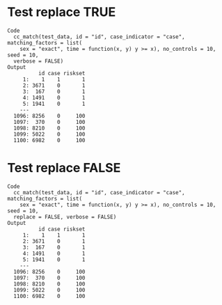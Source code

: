 # Test replace TRUE

    Code
      cc_match(test_data, id = "id", case_indicator = "case", matching_factors = list(
        sex = "exact", time = function(x, y) y >= x), no_controls = 10, seed = 10,
      verbose = FALSE)
    Output
              id case riskset
         1:    1    1       1
         2: 3671    0       1
         3:  167    0       1
         4: 1491    0       1
         5: 1941    0       1
        ---                  
      1096: 8256    0     100
      1097:  370    0     100
      1098: 8210    0     100
      1099: 5022    0     100
      1100: 6982    0     100

# Test replace FALSE

    Code
      cc_match(test_data, id = "id", case_indicator = "case", matching_factors = list(
        sex = "exact", time = function(x, y) y >= x), no_controls = 10, seed = 10,
      replace = FALSE, verbose = FALSE)
    Output
              id case riskset
         1:    1    1       1
         2: 3671    0       1
         3:  167    0       1
         4: 1491    0       1
         5: 1941    0       1
        ---                  
      1096: 8256    0     100
      1097:  370    0     100
      1098: 8210    0     100
      1099: 5022    0     100
      1100: 6982    0     100

